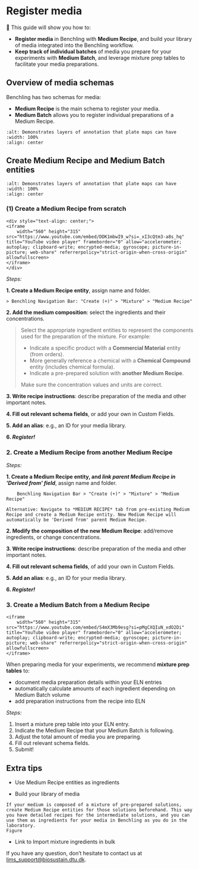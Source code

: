# Register media

 🎯 This guide will show you how to:
- **Register media** in Benchling with **Medium Recipe**, and build your library of media integrated into the Benchling workflow.
- **Keep track of individual batches** of media you prepare for your experiments with **Medium Batch**, and leverage mixture prep tables to facilitate your media preparations.

## Overview of media schemas

Benchling has two schemas for media:
- **Medium Recipe** is the main schema to register your media.
- **Medium Batch** allows you to register individual preparations of a Medium Recipe.

```{figure} ../_static/images/media-guide-1.jpg
:alt: Demonstrates layers of annotation that plate maps can have
:width: 100%
:align: center
```

## Create Medium Recipe and Medium Batch entities
```{figure} ../_static/images/media-guide-2.jpg
:alt: Demonstrates layers of annotation that plate maps can have
:width: 100%
:align: center
```

### (1) Create a Medium Recipe from scratch

````{raw} html
<div style="text-align: center;">
<iframe
    width="560" height="315" src="https://www.youtube.com/embed/DDK1mbwI9_w?si=_xI3cQtm3-a8s_hq" title="YouTube video player" frameborder="0" allow="accelerometer; autoplay; clipboard-write; encrypted-media; gyroscope; picture-in-picture; web-share" referrerpolicy="strict-origin-when-cross-origin" allowfullscreen>
</iframe>
</div>
````


*Steps:*

**1. Create a Medium Recipe entity**, assign name and folder.
```
> Benchling Navigation Bar: "Create (+)" > "Mixture" > "Medium Recipe"
```

**2. Add the medium composition**: select the ingredients and their concentrations. 

> Select the appropriate ingredient entities to represent the components used for the preparation of the mixture. For example:
> - Indicate a specific product with a **Commercial Material** entity (from orders).
> - More generally reference a chemical with a **Chemical Compound** entity (includes chemical formula).
> - Indicate a pre-prepared solution with **another Medium Recipe**.
>
> Make sure the concentration values and units are correct.


**3. Write recipe instructions**: describe preparation of the media and other important notes.

**4. Fill out relevant schema fields**, or add your own in Custom Fields.

**5. Add an alias**: e.g., an ID for your media library.

**6. *Register!***

### 2. Create a Medium Recipe from another Medium Recipe
*Steps:*

**1. Create a Medium Recipe entity, and *link parent Medium Recipe in 'Derived from' field***, assign name and folder.

        Benchling Navigation Bar > "Create (+)" > "Mixture" > "Medium Recipe"

```{note}
Alternative: Navigate to *MEDIUM RECIPE* tab from pre-existing Medium Recipe and create a Medium Recipe entity. New Medium Recipe will automatically be 'Derived from' parent Medium Recipe.
```

**2. Modify the composition of the new Medium Recipe**: add/remove ingredients, or change concentrations.  

**3. Write recipe instructions**: describe preparation of the media and other important notes.

**4. Fill out relevant schema fields**, of add your own in Custom Fields.

**5. Add an alias**: e.g., an ID for your media library.

**6. *Register!***

### 3. Create a Medium Batch from a Medium Recipe

````{raw} html
<iframe
    width="560" height="315" src="https://www.youtube.com/embed/S4mX3Mb9esg?si=pMgCXQIuN_xdO2Di" title="YouTube video player" frameborder="0" allow="accelerometer; autoplay; clipboard-write; encrypted-media; gyroscope; picture-in-picture; web-share" referrerpolicy="strict-origin-when-cross-origin" allowfullscreen>
</iframe>
````

When preparing media for your experiments, we recommend **mixture prep tables** to:
- document media preparation details within your ELN entries
- automatically calculate amounts of each ingredient depending on Medium Batch volume
- add preparation instructions from the recipe into ELN 

*Steps:*
1. Insert a mixture prep table into your ELN entry.
2. Indicate the Medium Recipe that your Medium Batch is following.
3. Adjust the total amount of media you are preparing.
4. Fill out relevant schema fields.
5. Submit!


## Extra tips

- Use Medium Recipe entities as ingredients

- Build your library of media

```{tip}
If your medium is composed of a mixture of pre-prepared solutions, create Medium Recipe entities for those solutions beforehand. This way you have detailed recipes for the intermediate solutions, and you can use them as ingredients for your media in Benchling as you do in the laboratory. 
Figure
```

- Link to Import mixture ingredients in bulk 



If you have any question, don’t hesitate to contact us at [lims_support@biosustain.dtu.dk](mailto:lims_support@biosustain.dtu.dk).
